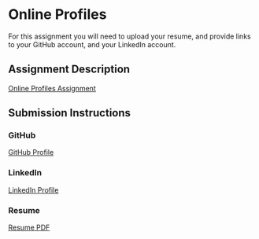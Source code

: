 # Online Profiles
For this assignment you will need to upload your resume, and provide links to your GitHub account, and your LinkedIn account.

## Assignment Description
[Online Profiles Assignment](https://education.launchcode.org/liftoff/assignments/online-profiles/)

## Submission Instructions

### GitHub
[GitHub Profile](https://github.com/numbat77)

### LinkedIn
[LinkedIn Profile](https://www.linkedin.com/in/sarah-hanley/)

### Resume
[Resume PDF](https://github.com/numbat77/liftoff-assignments/blob/master/sarah_hanley_resume.pdf)
